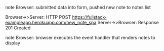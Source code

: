 note Browser: submitted data into form, pushed new note to notes list

Browser->>Server: HTTP POST https://fullstack-exampleapp.herokuapp.com/new_note_spa
Server->>Browser: Response 201 Created

note Browser: browser executes the event handler that renders notes to display
